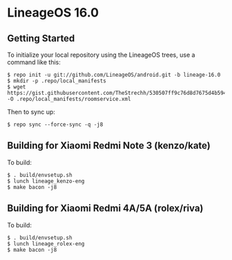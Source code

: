 LineageOS 16.0
==============

Getting Started
---------------

To initialize your local repository using the LineageOS trees, use a command like this:

    $ repo init -u git://github.com/LineageOS/android.git -b lineage-16.0
    $ mkdir -p .repo/local_manifests
    $ wget https://gist.githubusercontent.com/TheStrechh/530507ff9c76d8d7675d4b594a5688f9/raw/40c443deae994d70d7998558667c3dcc34d93947/lineage.xml -O .repo/local_manifests/roomservice.xml

Then to sync up:

    $ repo sync --force-sync -q -j8


Building for Xiaomi Redmi Note 3 (kenzo/kate)
---------------

To build:

    $ . build/envsetup.sh
    $ lunch lineage_kenzo-eng
    $ make bacon -j8

Building for Xiaomi Redmi 4A/5A (rolex/riva)
---------------

To build:

    $ . build/envsetup.sh
    $ lunch lineage_rolex-eng
    $ make bacon -j8
